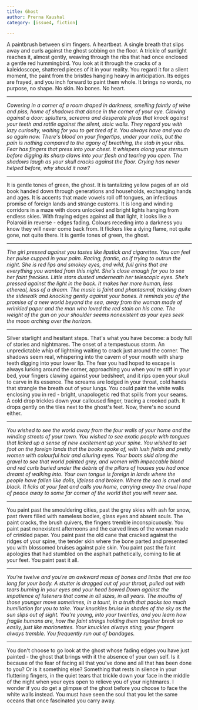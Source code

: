 ```yaml
---
title: Ghost
author: Prerna Kaushal
category: [issue4, fiction]

---
```



A paintbrush between slim fingers. A heartbeat. A single breath that slips away and curls against the ghost sobbing on the floor. A trickle of sunlight reaches it, almost gently, weaving through the ribs that had once enclosed a gentle red hummingbird. You look at it through the cracks of a kaleidoscope, shattered pieces of it in your reality. You regard it for a silent moment, the paint from the bristles hanging heavy in anticipation. Its edges are frayed, and you inch forward to paint them whole. It brings no words, no purpose, no shape. No skin. No bones. No heart.

* * *

_Cowering in a corner of a room draped in darkness, smelling faintly of wine and piss, home of shadows that dance in the corner of your eye. Clawing against a door: splutters, screams and desperate pleas that knock against your teeth and rattle against the silent, stoic walls. They regard you with lazy curiosity, waiting for you to get tired of it. You always have and you do so again now. There's blood on your fingertips, under your nails, but the pain is nothing compared to the agony of breathing, the stab in your ribs. Fear has fingers that press into your chest. It whispers along your sternum before digging its sharp claws into your flesh and tearing you open. The shadows laugh as your skull cracks against the floor. Crying has never helped before, why should it now?_

* * *

It is gentle tones of green, the ghost. It is tantalizing yellow pages of an old book handed down through generations and households, exchanging hands and ages. It is accents that made vowels roll off tongues, an infectious promise of foreign lands and strange customs. It is long and winding corridors in a maze with doors unlocked and bright lights hanging from endless skies. With fraying edges against all that light, it looks like a Polaroid in reverse - edges fading. Colours receding into a darkness you know they will never come back from. It flickers like a dying flame, not quite gone, not quite there. It is gentle tones of green, the ghost.

* * *

_The girl pressed against you tastes like lipstick and cigarettes. You can feel her pulse cupped in your palm. Racing, frantic, as if trying to outrun the night. She is red lips and smokey eyes, and wild, full grins that are everything you wanted from this night. She's close enough for you to see her faint freckles. Little stars dusted underneath her telescopic eyes. She’s pressed against the light in the back. It makes her more human, less ethereal, less of a dream. The music is faint and phantasmal, trickling down the sidewalk and knocking gently against your bones. It reminds you of the promise of a new world beyond the sea, away from the woman made of wrinkled paper and the man who loved the red stain on his cane. The weight of the gun on your shoulder seems nonexistent as your eyes seek the moon arching over the horizon._

* * *

Silver starlight and hesitant steps. That's what you have become: a body full of stories and nightmares. The onset of a tempestuous storm. An unpredictable whip of lightning waiting to crack just around the corner. The shadows seem real, whispering into the cavern of your mouth with sharp teeth digging into your lower lip. The fear you had hoped to escape is always lurking around the corner, approaching you when you're stiff in your bed, your fingers clawing against your bedsheet, and it rips open your skull to carve in its essence. The screams are lodged in your throat, cold hands that strangle the breath out of your lungs. You could paint the white walls enclosing you in red - bright, unapologetic red that spills from your seams. A cold drop trickles down your calloused finger, tracing a crooked path. It drops gently on the tiles next to the ghost's feet. Now, there's no sound either.

* * *

_You wished to see the world away from the four walls of your home and the winding streets of your town. You wished to see exotic people with tongues that licked up a sense of new excitement up your spine. You wished to set foot on the foreign lands that the books spoke of, with lush fields and pretty women with colourful hair and alluring eyes. Your boots skid along the gravel to see that world painted grey, and women with impeccable blond and red curls buried under the debris of the pillars of houses you had once dreamt of walking into. Your own tongue is foreign in lands where the people have fallen like dolls, lifeless and broken. Where the sea is cruel and black. It licks at your feet and calls you home, carrying away the cruel hope of peace away to some far corner of the world that you will never see._

* * *

You paint past the smouldering cities, past the grey skies with ash for snow, past rivers filled with nameless bodies, glass eyes and absent souls. The paint cracks, the brush quivers, the fingers tremble inconspicuously. You paint past nonexistent afternoons and the carved lines of the woman made of crinkled paper. You paint past the old cane that cracked against the ridges of your spine, the tender skin where the bone parted and presented you with blossomed bruises against pale skin. You paint past the faint apologies that had stumbled on the asphalt pathetically, coming to lie at your feet. You paint past it all.

* * *

_You're twelve and you're an awkward mass of bones and limbs that are too long for your body. A stutter is dragged out of your throat, pulled out with tears burning in your eyes and your head bowed Down against the impatience of listeners that come in all sizes, in all years. The mouths of those younger move sometimes, in a taunt, in a truth that packs too much humiliation for you to take. Your knuckles bruise in shades of the sky as the sun slips out of sight. You're young, into your twenties, and you learn how fragile humans are, how the faint strings holding them together break so easily, just like marionettes. Your knuckles always sting, your fingers always tremble. You frequently run out of bandages._

* * *

You don't choose to go look at the ghost whose fading edges you have just painted - the ghost that brings with it the absence of your own self. Is it because of the fear of facing all that you've done and all that has been done to you? Or is it something else? Something that rests in silence in your fluttering fingers, in the quiet tears that trickle down your face in the middle of the night when your eyes open to relieve you of your nightmares. I wonder if you do get a glimpse of the ghost before you choose to face the white walls instead. You must have seen the soul that you let the same oceans that once fascinated you carry away.

